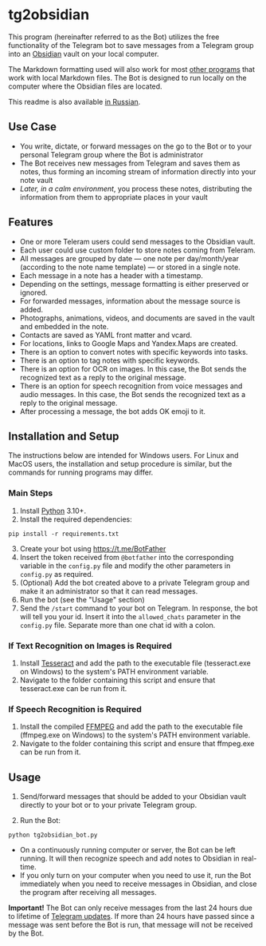 # tg2obsidian

This program (hereinafter referred to as the Bot) utilizes the free functionality of the Telegram bot to save messages from a Telegram group into an [Obsidian](https://obsidian.md) vault on your local computer.

The Markdown formatting used will also work for most [other programs](https://www.markdownguide.org/tools/) that work with local Markdown files.
The Bot is designed to run locally on the computer where the Obsidian files are located.

This readme is also available [in Russian](README.ru.md).
## Use Case

- You write, dictate, or forward messages on the go to the Bot or to your personal Telegram group where the Bot is administrator
- The Bot receives new messages from Telegram and saves them as notes, thus forming an incoming stream of information directly into your note vault
- _Later, in a calm environment_, you process these notes, distributing the information from them to appropriate places in your vault

## Features

- One or more Teleram users could send messages to the Obsidian vault.
- Each user could use custom folder to store notes coming from Teleram.
- All messages are grouped by date — one note per day/month/year (according to the note name template) — or stored in a single note.
- Each message in a note has a header with a timestamp.
- Depending on the settings, message formatting is either preserved or ignored.
- For forwarded messages, information about the message source is added.
- Photographs, animations, videos, and documents are saved in the vault and embedded in the note.
- Contacts are saved as YAML front matter and vcard.
- For locations, links to Google Maps and Yandex.Maps are created.
- There is an option to convert notes with specific keywords into tasks.
- There is an option to tag notes with specific keywords.
- There is an option for OCR on images. In this case, the Bot sends the recognized text as a reply to the original message.
- There is an option for speech recognition from voice messages and audio messages. In this case, the Bot sends the recognized text as a reply to the original message.
- After processing a message, the bot adds OK emoji to it.

## Installation and Setup

The instructions below are intended for Windows users. For Linux and MacOS users, the installation and setup procedure is similar, but the commands for running programs may differ.

### Main Steps

1. Install [Python](https://python.org) 3.10+.
2. Install the required dependencies:

```shell
pip install -r requirements.txt
```

3. Create your bot using https://t.me/BotFather
4. Insert the token received from `@botfather` into the corresponding variable in the `config.py` file and modify the other parameters in `config.py` as required.
5. (Optional) Add the bot created above to a private Telegram group and make it an administrator so that it can read messages.
6. Run the bot (see the "Usage" section)
7. Send the `/start` command to your bot on Telegram. In response, the bot will tell you your id. Insert it into the `allowed_chats` parameter in the `config.py` file. Separate more than one chat id with a colon.

### If Text Recognition on Images is Required

1. Install [Tesseract](https://github.com/tesseract-ocr/tessdoc) and add the path to the executable file (tesseract.exe on Windows) to the system's PATH environment variable.
2. Navigate to the folder containing this script and ensure that tesseract.exe can be run from it.

### If Speech Recognition is Required

1. Install the compiled [FFMPEG](https://ffmpeg.org/download.html) and add the path to the executable file (ffmpeg.exe on Windows) to the system's PATH environment variable.
2. Navigate to the folder containing this script and ensure that ffmpeg.exe can be run from it.

## Usage

1. Send/forward messages that should be added to your Obsidian vault directly to your bot or to your private Telegram group.

2. Run the Bot:
```shell
python tg2obsidian_bot.py
```

- On a continuously running computer or server, the Bot can be left running. It will then recognize speech and add notes to Obsidian in real-time.
- If you only turn on your computer when you need to use it, run the Bot immediately when you need to receive messages in Obsidian, and close the program after receiving all messages.

**Important!** The Bot can only receive messages from the last 24 hours due to lifetime of [Telegram updates](https://core.telegram.org/bots/api#getting-updates). If more than 24 hours have passed since a message was sent before the Bot is run, that message will not be received by the Bot.
